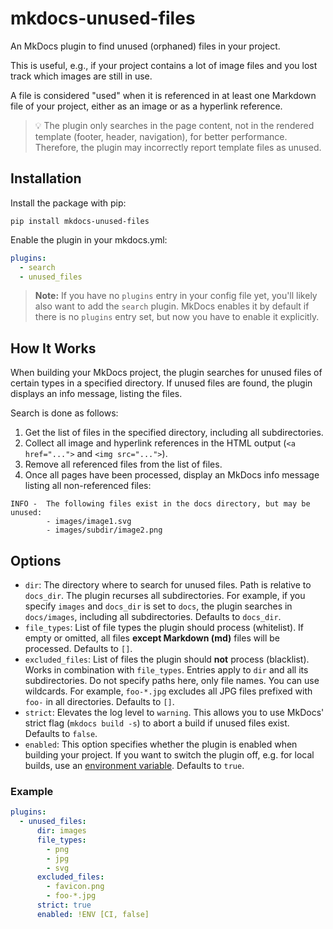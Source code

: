 # mkdocs-unused-files

An MkDocs plugin to find unused (orphaned) files in your project.

This is useful, e.g., if your project contains a lot of image files and you lost track which images are still in use.

A file is considered "used" when it is referenced in at least one Markdown file of your project, either as an image or as a hyperlink reference.

> :bulb: The plugin only searches in the page content, not in the rendered template (footer, header, navigation), for better performance. Therefore, the plugin may incorrectly report template files as unused.

## Installation

Install the package with pip:

```
pip install mkdocs-unused-files
```

Enable the plugin in your mkdocs.yml:

```yaml
plugins:
  - search
  - unused_files
```

> **Note:** If you have no `plugins` entry in your config file yet, you'll likely also want to add the `search` plugin. MkDocs enables it by default if there is no `plugins` entry set, but now you have to enable it explicitly.

## How It Works

When building your MkDocs project, the plugin searches for unused files of certain types in a specified directory. If unused files are found, the plugin displays an info message, listing the files.

Search is done as follows:

1. Get the list of files in the specified directory, including all subdirectories.
2. Collect all image and hyperlink references in the HTML output (`<a href="...">` and `<img src="...">`).
3. Remove all referenced files from the list of files.
4. Once all pages have been processed, display an MkDocs info message listing all non-referenced files:

```
INFO -  The following files exist in the docs directory, but may be unused:
        - images/image1.svg
        - images/subdir/image2.png
```

## Options

* `dir`: The directory where to search for unused files. Path is relative to `docs_dir`. The plugin recurses all subdirectories. For example, if you specify `images` and `docs_dir` is set to `docs`, the plugin searches in `docs/images`, including all subdirectories. Defaults to `docs_dir`.
* `file_types`: List of file types the plugin should process (whitelist). If empty or omitted, all files **except Markdown (md)** files will be processed. Defaults to `[]`.
* `excluded_files`: List of files the plugin should **not** process (blacklist). Works in combination with `file_types`. Entries apply to `dir` and all its subdirectories. Do not specify paths here, only file names. You can use wildcards. For example, `foo-*.jpg` excludes all JPG files prefixed with `foo-` in all directories. Defaults to `[]`.
* `strict`: Elevates the log level to `warning`. This allows you to use MkDocs' strict flag (`mkdocs build -s`) to abort a build if unused files exist. Defaults to `false`.
* `enabled`: This option specifies whether the plugin is enabled when building your project. If you want to switch the plugin off, e.g. for local builds, use an [environment variable](https://www.mkdocs.org/user-guide/configuration/#environment-variables). Defaults to `true`.

### Example

```yml
plugins:
  - unused_files:
      dir: images
      file_types:
        - png
        - jpg
        - svg
      excluded_files:
        - favicon.png
        - foo-*.jpg
      strict: true
      enabled: !ENV [CI, false]
```
